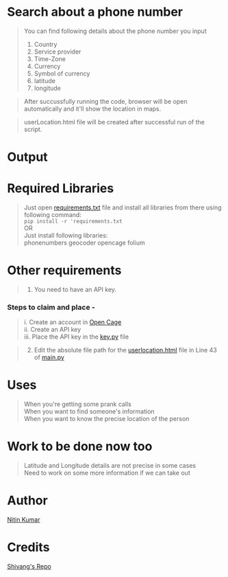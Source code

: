# Search about a phone number

> You can find following details about the phone number you input  
> 1. Country
> 2. Service provider
> 3. Time-Zone
> 4. Currency
> 5. Symbol of currency
> 6. latitude
> 7. longitude

> After succussfully running the code, browser will be open automatically and it'll show the location in maps.  

> userLocation.html file will be created after successful run of the script.  

# Output



# Required Libraries

> Just open [requirements.txt](requirements.txt) file and install all libraries from there using following command:  
>   `pip install -r 'requirements.txt`  
>                   OR  
> Just install following libraries:  
> phonenumbers
> geocoder
> opencage
> folium

# Other requirements 

> 1. You need to have an API key.

### Steps to claim and place -

> i. Create an account in [Open Cage](https://opencagedata.com/)  
> ii. Create an API key  
> iii. Place the API key in the [key.py](key.py) file  

> 2. Edit the absolute file path for the [userlocation.html](userlocation.html) file in Line 43 of [main.py](main.py)  


# Uses 

> When you're getting some prank calls  
> When you want to find someone's information  
> When you want to know the precise location of the person  


# Work to be done now too

> Latitude and Longitude details are not precise in some cases  
> Need to work on some more information if we can take out


# Author

[Nitin Kumar](https://linkedin.com/in/nitin30kumar/)

# Credits

[Shivang's Repo](https://github.com/shivang21007/Number-Tracker)
